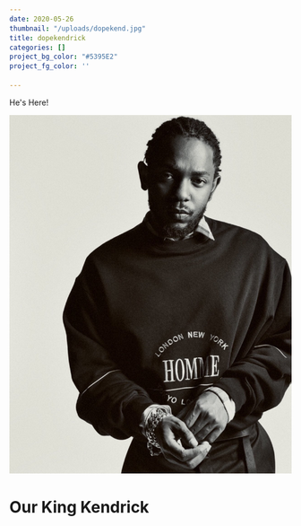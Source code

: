 ```yaml
---
date: 2020-05-26
thumbnail: "/uploads/dopekend.jpg"
title: dopekendrick
categories: []
project_bg_color: "#5395E2"
project_fg_color: ''

---
```

He's Here!

![](/uploads/dopekend.jpg "Lol")

# Our King Kendrick